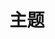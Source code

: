 ﻿# 主题

<div style="width: 100%;" align="center">
  <theme-list label="默认" shared="分享你的主题！"></theme-card>
</div>
